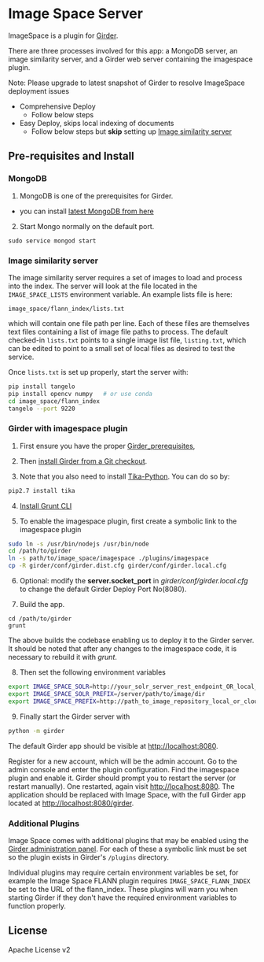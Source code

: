 # Image Space Server

ImageSpace is a plugin for [Girder](https://girder.readthedocs.org/en/latest/).

There are three processes involved for this app: a MongoDB server,
an image similarity server, 
and a Girder web server containing the imagespace plugin.

Note: Please upgrade to latest snapshot of Girder to resolve ImageSpace deployment issues

- Comprehensive Deploy
  * Follow below steps
- Easy Deploy, skips local indexing of documents
  * Follow below steps but **skip** setting up [Image similarity server](#imageSim)


## Pre-requisites and Install

### MongoDB

1. MongoDB is one of the prerequisites for Girder. 
  * you can install [latest MongoDB from here](http://docs.mongodb.org/master/installation/)

2. Start Mongo normally on the default port.
  ```
  sudo service mongod start
  ```

### <a name="imageSim"></a>Image similarity server

The image similarity server requires a set of images to load and process into the index.
The server will look at the file located in the `IMAGE_SPACE_LISTS` environment variable.
An example lists file is here:
```
image_space/flann_index/lists.txt
```
which will contain one file path per line. Each of these files are themselves text files
containing a list of image file paths to process. The default checked-in `lists.txt` points
to a single image list file, `listing.txt`, which can be edited to point to a small set
of local files as desired to test the service.

Once `lists.txt` is set up properly, start the server with:

```bash
pip install tangelo
pip install opencv numpy   # or use conda
cd image_space/flann_index
tangelo --port 9220
```

### Girder with imagespace plugin

1. First ensure you have the proper [Girder_prerequisites](http://girder.readthedocs.org/en/latest/prerequisites.html),

2. Then [install Girder from a Git checkout](http://girder.readthedocs.org/en/latest/installation.html#install-from-git-checkout).

3. Note that you also need to install [Tika-Python](http://github.com/chrismattmann/tika-python).
You can do so by:
  ```bash
  pip2.7 install tika
  ```

4. [Install Grunt CLI](http://gruntjs.com/getting-started#installing-the-cli)

5. To enable the imagespace plugin, first create a symbolic link to the imagespace plugin
  ```bash
  sudo ln -s /usr/bin/nodejs /usr/bin/node
  cd /path/to/girder
  ln -s path/to/image_space/imagespace ./plugins/imagespace
  cp -R girder/conf/girder.dist.cfg girder/conf/girder.local.cfg
  ```

6. Optional: modify the **server.socket_port** in *girder/conf/girder.local.cfg* to change the default Girder Deploy Port No(8080).

7. Build the app.
  ```
  cd /path/to/girder
  grunt
  ```
The above builds the codebase enabling us to deploy it to the Girder server. It should be noted that after 
any changes to the imagespace code, it is necessary to rebuild it with *grunt*. 

8. Then set the following environment variables
  ```bash
  export IMAGE_SPACE_SOLR=http://your_solr_server_rest_endpoint_OR_local_SolrCoreURLInstance                    # Required for easy deploy
  export IMAGE_SPACE_SOLR_PREFIX=/server/path/to/image/dir                                                      # Required
  export IMAGE_SPACE_PREFIX=http://path_to_image_repository_local_or_cloud                                      # Required for easy deploy
  ```

9. Finally start the Girder server with
  ```bash
  python -m girder
  ```

The default Girder app should be visible at [http://localhost:8080](http://localhost:8080).

Register for a new account, which will be the admin account. Go to the admin console and enter the
plugin configuration. Find the imagespace plugin and enable it. Girder should prompt you to restart
the server (or restart manually). One restarted, again visit [http://localhost:8080](http://localhost:8080).
The application should be replaced with Image Space, with the full Girder app located at
[http://localhost:8080/girder](http://localhost:8080/girder).

### Additional Plugins
Image Space comes with additional plugins that may be enabled using the [Girder administration panel](http://girder.readthedocs.org/en/latest/installation.html#initial-setup). For each of these a symbolic link must be set so the plugin exists in Girder's `/plugins` directory.

Individual plugins may require certain environment variables be set, for example the Image Space FLANN plugin requires `IMAGE_SPACE_FLANN_INDEX` be set to the URL of the flann_index. These plugins will warn you when starting Girder if they don't have the required environment variables to function properly.


## License

Apache License v2
